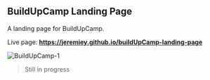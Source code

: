 ## BuildUpCamp Landing Page

A landing page for BuildUpCamp.

Live page: **<https://jeremiey.github.io/buildUpCamp-landing-page>**

![BuildUpCamp-1](https://user-images.githubusercontent.com/87664239/178982441-47eecdb3-5230-4dea-ac08-0b80fd3e62a2.jpg)

<!-- ![image](https://user-images.githubusercontent.com/87664239/177961333-1fbee2e5-ea5f-4254-9f2e-fab4e65dcd2a.png) -->

> Still in progress
